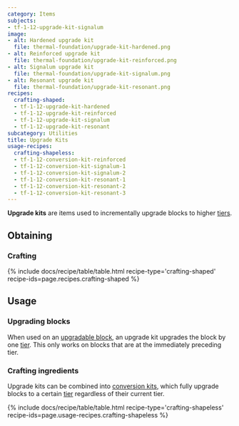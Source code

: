 ```yaml
---
category: Items
subjects:
- tf-1-12-upgrade-kit-signalum
image:
- alt: Hardened upgrade kit
  file: thermal-foundation/upgrade-kit-hardened.png
- alt: Reinforced upgrade kit
  file: thermal-foundation/upgrade-kit-reinforced.png
- alt: Signalum upgrade kit
  file: thermal-foundation/upgrade-kit-signalum.png
- alt: Resonant upgrade kit
  file: thermal-foundation/upgrade-kit-resonant.png
recipes:
  crafting-shaped:
  - tf-1-12-upgrade-kit-hardened
  - tf-1-12-upgrade-kit-reinforced
  - tf-1-12-upgrade-kit-signalum
  - tf-1-12-upgrade-kit-resonant
subcategory: Utilities
title: Upgrade Kits
usage-recipes:
  crafting-shapeless:
  - tf-1-12-conversion-kit-reinforced
  - tf-1-12-conversion-kit-signalum-1
  - tf-1-12-conversion-kit-signalum-2
  - tf-1-12-conversion-kit-resonant-1
  - tf-1-12-conversion-kit-resonant-2
  - tf-1-12-conversion-kit-resonant-3
---
```


**Upgrade kits** are items used to incrementally upgrade blocks to higher
[tiers](../tiers/).


Obtaining
---------

### Crafting
{% include docs/recipe/table/table.html recipe-type='crafting-shaped' recipe-ids=page.recipes.crafting-shaped %}


Usage
-----

### Upgrading blocks
When used on an [upgradable block](../tiers/#upgrading), an upgrade kit
upgrades the block by one [tier](../tiers/). This only works on blocks that
are at the immediately preceding tier.

### Crafting ingredients
Upgrade kits can be combined into [conversion kits](../conversion-kits/),
which fully upgrade blocks to a certain [tier](../tiers/) regardless of their
current tier.

{% include docs/recipe/table/table.html recipe-type='crafting-shapeless' recipe-ids=page.usage-recipes.crafting-shapeless %}
